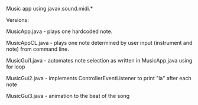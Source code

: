 Music app using javax.sound.midi.*


Versions:

MusicApp.java - plays one hardcoded note.

MusicAppCL.java - plays one note determined by user input (instrument and note) from command line.

MusicGui1.java - automates note selection as written in MusicApp.java using for loop 

MusicGui2.java - implements ControllerEventListener to print "la" after each note

MusicGui3.java - animation to the beat of the song

